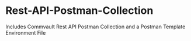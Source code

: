 # Rest-API-Postman-Collection
Includes Commvault Rest API Postman Collection and a Postman Template Environment File
